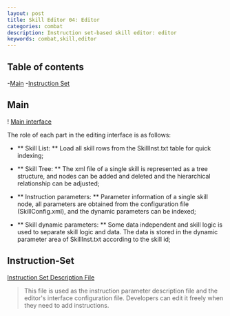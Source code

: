```yaml
---
layout: post
title: Skill Editor 04: Editor
categories: combat
description: Instruction set-based skill editor: editor
keywords: combat,skill,editor
---
```


## Table of contents

-[Main](#Main)
-[Instruction Set](#Instruction-Set)

## Main
! [Main interface](/images/posts/visualskilleditor/editor-main.png)

The role of each part in the editing interface is as follows:
+ ** Skill List: **
Load all skill rows from the SkillInst.txt table for quick indexing;

+ ** Skill Tree: **
The xml file of a single skill is represented as a tree structure, and nodes can be added and deleted and the hierarchical relationship can be adjusted;

+ ** Instruction parameters: **
Parameter information of a single skill node, all parameters are obtained from the configuration file (SkillConfig.xml), and the dynamic parameters can be indexed;

+ ** Skill dynamic parameters: **
Some data independent and skill logic is used to separate skill logic and data. The data is stored in the dynamic parameter area of ​​SkillInst.txt according to the skill id;


## Instruction-Set
[Instruction Set Description File](https://github.com/River-Li-1024/VisualSkillEditor/blob/master/Bin/Config/SkillSpec.xml)
> This file is used as the instruction parameter description file and the editor's interface configuration file. Developers can edit it freely when they need to add instructions.